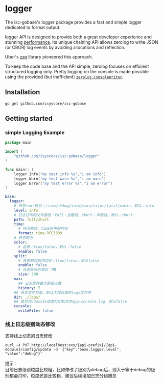 # logger
The isc-gobase's logger package provides a fast and simple logger dedicated to format output.

logger API is designed to provide both a great developer experience and stunning [performance](#benchmarks). Its unique chaining API allows zerolog to write JSON (or CBOR) log events by avoiding allocations and reflection.

Uber's [zap](https://godoc.org/go.uber.org/zap) library pioneered this approach.

To keep the code base and the API simple, zerolog focuses on efficient structured logging only. Pretty logging on the console is made possible using the provided (but inefficient) [`zerolog.ConsoleWriter`](#pretty-logging).
## Installation
`go get github.com/isyscore/isc-gobase`
## Getting started
### simple Logging Example
```go
package main

import (
	"github.com/isyscore/isc-gobase/logger"
)

func main() {
    logger.Info("my test info %s","i am info")
	logger.Warn("my test warn %s","i am warn")
	logger.Error("my test error %s","i am error")
}
```
```yaml
base:
  logger:
    # 日志root级别：trace/debug/info/warn/error/fatal/panic，默认：info
    level: info
    # 日志打印的文件路径：full：全路径，short：半路径。默认：short
    path: full/short
    time:
      # 时间格式，time包中的内容
      format: time.RFC3339
    # 日志颜色
    color:
      # 启用：true/false，默认：false
      enable: false
    split:
      # 日志是否启用切分：true/false，默认false
      enable: false
      # 日志拆分的单位：MB
      size: 300
    max:
      ## 日志文件最大保留天数
      history: 7
    ## 日志文件目录，默认工程目录的logs文件夹
    dir: ./logs/
    ## 是否将console信息打印到文件app-console.log，默认false
    console:
      writeFile: false

```

### 线上日志级别动态修改
支持线上动态的日志修改
```shell
curl -X PUT http://localhost:xxx/{api-prefix}/{api-module}/config/update -d '{"key":"base.logger.level", "value":"debug"}'
```

提示：<br/>
目前日志级别粒度比较粗，比如修改了级别为debug后，则大于等于debug的级别都会打印，粒度还是比较粗，建议后续增加日志分组概念
